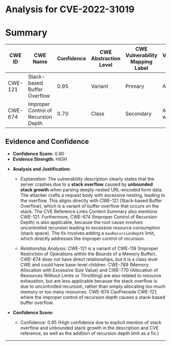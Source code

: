 # Analysis for CVE-2022-31019

# Summary
| CWE ID | CWE Name | Confidence | CWE Abstraction Level | CWE Vulnerability Mapping Label | CWE-Vulnerability Mapping Notes |
|---|---|---|---|---|---|
| CWE-121 | Stack-based Buffer Overflow | 0.95 | Variant | Primary | Allowed |
| CWE-674 | Improper Control of Recursion Depth | 0.70 | Class | Secondary | Allowed-with-Review |

## Evidence and Confidence

*   **Confidence Score:** 0.90
*   **Evidence Strength:** HIGH

- **Analysis and Justification:**
  - *Explanation:* The vulnerability description clearly states that the server crashes due to a **stack overflow** caused by **unbounded stack growth** when parsing deeply nested URL-encoded form data. The attacker crafts a request body with excessive nesting, leading to the overflow. This aligns directly with CWE-121 (Stack-based Buffer Overflow), which is a variant of buffer overflow that occurs on the stack. The CVE Reference Links Content Summary also mentions CWE-121. Furthermore, CWE-674 (Improper Control of Recursion Depth) is also applicable, because the root cause involves uncontrolled recursion leading to excessive resource consumption (stack space). The fix involves adding a `maxRecursionDepth` limit, which directly addresses the improper control of recursion.

  - *Relationship Analysis:* CWE-121 is a variant of CWE-119 (Improper Restriction of Operations within the Bounds of a Memory Buffer). CWE-674 does not have direct relationships, but it is a class level CWE and could have base-level children. CWE-789 (Memory Allocation with Excessive Size Value) and CWE-770 (Allocation of Resources Without Limits or Throttling) are also related to resource exhaustion, but are less applicable because the stack overflow is due to uncontrolled recursion, rather than simply allocating too much memory or too many resources. CWE-674 CanPrecede CWE-121, where the improper control of recursion depth causes a stack-based buffer overflow.

- **Confidence Score:**
  - Confidence: 0.95 (High confidence due to explicit mention of stack overflow and unbounded stack growth in the description and CVE reference, as well as the addition of recursion depth limit as a fix.)
---